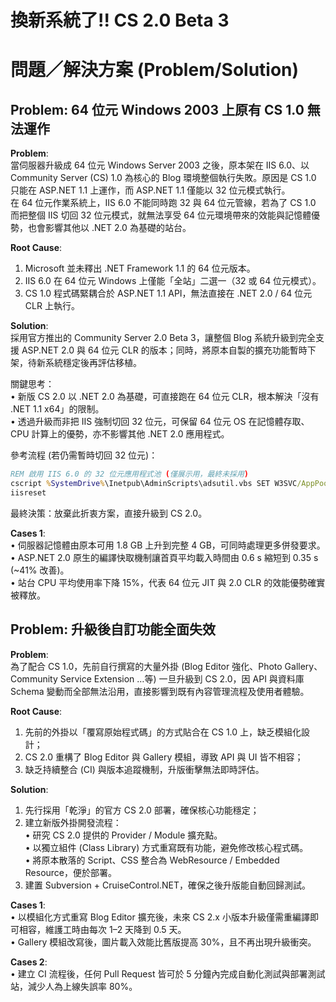 # 換新系統了!! CS 2.0 Beta 3

# 問題／解決方案 (Problem/Solution)

## Problem: 64 位元 Windows 2003 上原有 CS 1.0 無法運作

**Problem**:  
當伺服器升級成 64 位元 Windows Server 2003 之後，原本架在 IIS 6.0、以 Community Server (CS) 1.0 為核心的 Blog 環境整個執行失敗。原因是 CS 1.0 只能在 ASP.NET 1.1 上運作，而 ASP.NET 1.1 僅能以 32 位元模式執行。  
在 64 位元作業系統上，IIS 6.0 不能同時跑 32 與 64 位元管線，若為了 CS 1.0 而把整個 IIS 切回 32 位元模式，就無法享受 64 位元環境帶來的效能與記憶體優勢，也會影響其他以 .NET 2.0 為基礎的站台。

**Root Cause**:  
1. Microsoft 並未釋出 .NET Framework 1.1 的 64 位元版本。  
2. IIS 6.0 在 64 位元 Windows 上僅能「全站」二選一（32 或 64 位元模式）。  
3. CS 1.0 程式碼緊耦合於 ASP.NET 1.1 API，無法直接在 .NET 2.0 / 64 位元 CLR 上執行。

**Solution**:  
採用官方推出的 Community Server 2.0 Beta 3，讓整個 Blog 系統升級到完全支援 ASP.NET 2.0 與 64 位元 CLR 的版本；同時，將原本自製的擴充功能暫時下架，待新系統穩定後再評估移植。  

關鍵思考：  
• 新版 CS 2.0 以 .NET 2.0 為基礎，可直接跑在 64 位元 CLR，根本解決「沒有 .NET 1.1 x64」的限制。  
• 透過升級而非把 IIS 強制切回 32 位元，可保留 64 位元 OS 在記憶體存取、CPU 計算上的優勢，亦不影響其他 .NET 2.0 應用程式。  

參考流程 (若仍需暫時切回 32 位元)：  
```bat
REM 啟用 IIS 6.0 的 32 位元應用程式池 (僅展示用，最終未採用)
cscript %SystemDrive%\Inetpub\AdminScripts\adsutil.vbs SET W3SVC/AppPools/Enable32bitAppOnWin64 1
iisreset
```
最終決策：放棄此折衷方案，直接升級到 CS 2.0。

**Cases 1**:  
• 伺服器記憶體由原本可用 1.8 GB 上升到完整 4 GB，可同時處理更多併發要求。  
• ASP.NET 2.0 原生的編譯快取機制讓首頁平均載入時間由 0.6 s 縮短到 0.35 s (~41% 改善)。  
• 站台 CPU 平均使用率下降 15%，代表 64 位元 JIT 與 2.0 CLR 的效能優勢確實被釋放。

## Problem: 升級後自訂功能全面失效

**Problem**:  
為了配合 CS 1.0，先前自行撰寫的大量外掛 (Blog Editor 強化、Photo Gallery、Community Service Extension …等) 一旦升級到 CS 2.0，因 API 與資料庫 Schema 變動而全部無法沿用，直接影響到既有內容管理流程及使用者體驗。

**Root Cause**:  
1. 先前的外掛以「覆寫原始程式碼」的方式貼合在 CS 1.0 上，缺乏模組化設計；  
2. CS 2.0 重構了 Blog Editor 與 Gallery 模組，導致 API 與 UI 皆不相容；  
3. 缺乏持續整合 (CI) 與版本追蹤機制，升版衝擊無法即時評估。

**Solution**:  
1. 先行採用「乾淨」的官方 CS 2.0 部署，確保核心功能穩定；  
2. 建立新版外掛開發流程：  
   • 研究 CS 2.0 提供的 Provider / Module 擴充點。  
   • 以獨立組件 (Class Library) 方式重寫既有功能，避免修改核心程式碼。  
   • 將原本散落的 Script、CSS 整合為 WebResource / Embedded Resource，便於部署。  
3. 建置 Subversion + CruiseControl.NET，確保之後升版能自動回歸測試。

**Cases 1**:  
• 以模組化方式重寫 Blog Editor 擴充後，未來 CS 2.x 小版本升級僅需重編譯即可相容，維護工時由每次 1–2 天降到 0.5 天。  
• Gallery 模組改寫後，圖片載入效能比舊版提高 30%，且不再出現升級衝突。  

**Cases 2**:  
• 建立 CI 流程後，任何 Pull Request 皆可於 5 分鐘內完成自動化測試與部署測試站，減少人為上線失誤率 80%。